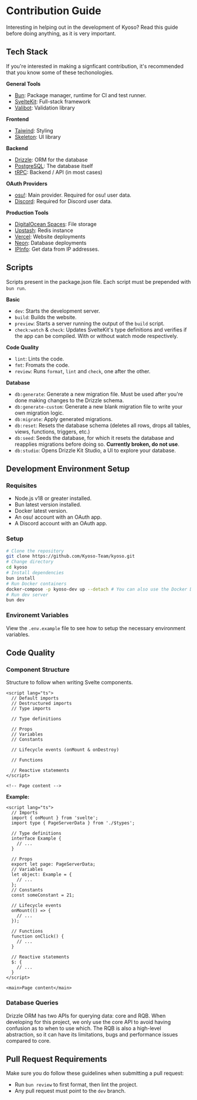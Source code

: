 # Contribution Guide

Interesting in helping out in the development of Kyoso? Read this guide before doing anything, as it is very important.

## Tech Stack

If you're interested in making a signficant contribution, it's recommended that you know some of these techonologies.

**General Tools**

- [Bun](https://bun.sh): Package manager, runtime for CI and test runner.
- [SvelteKit](https://kit.svelte.dev): Full-stack framework
- [Valibot](https://valibot.dev): Validation library

**Frontend**

- [Taiwind](https://tailwindcss.com): Styling
- [Skeleton](https://www.skeleton.dev): UI library

**Backend**

- [Drizzle](https://orm.drizzle.team): ORM for the database
- [PostgreSQL](https://www.postgresql.org): The database itself
- [tRPC](https://trpc.io): Backend / API (in most cases)

**OAuth Providers**

- [osu!](https://osu.ppy.sh/home): Main provider. Required for osu! user data.
- [Discord](https://discord.com): Required for Discord user data.

**Production Tools**

- [DigitalOcean Spaces](https://www.digitalocean.com/products/spaces): File storage
- [Upstash](https://upstash.com): Redis instance
- [Vercel](https://vercel.com): Website deployments
- [Neon](https://neon.tech): Database deployments
- [IPInfo](https://ipinfo.io): Get data from IP addresses.

## Scripts

Scripts present in the package.json file. Each script must be prepended with `bun run`.

**Basic**

- `dev`: Starts the development server.
- `build`: Builds the website.
- `preview`: Starts a server running the output of the `build` script.
- `check:watch` & `check`: Updates SvelteKit's type definitions and verifies if the app can be compiled. With or without watch mode respectively.

**Code Quality**

- `lint`: Lints the code.
- `fmt`: Fromats the code.
- `review`: Runs `format`, `lint` and `check`, one after the other.

**Database**

- `db:generate`: Generate a new migration file. Must be used after you're done making changes to the Drizzle schema.
- `db:generate-custom`: Generate a new blank migration file to write your own migration logic.
- `db:migrate`: Apply generated migrations.
- `db:reset`: Resets the database schema (deletes all rows, drops all tables, views, functions, triggers, etc.)
- `db:seed`: Seeds the database, for which it resets the database and reapplies migrations before doing so. **Currently broken, do not use**.
- `db:studio`: Opens Drizzle Kit Studio, a UI to explore your database.

## Development Environment Setup

### Requisites

- Node.js v18 or greater installed.
- Bun latest version installed.
- Docker latest version.
- An osu! account with an OAuth app.
- A Discord account with an OAuth app.

### Setup

```bash
# Clone the repository
git clone https://github.com/Kyoso-Team/kyoso.git
# Change directory
cd kyoso
# Install dependencies
bun install
# Run Docker containers
docker-compose -p kyoso-dev up --detach # You can also use the Docker Desktop GUI
# Run dev server
bun dev
```

### Environemt Variables

View the `.env.example` file to see how to setup the necessary environment variables.

## Code Quality

### Component Structure

Structure to follow when writing Svelte components.

```svelte
<script lang="ts">
  // Default imports
  // Destructured imports
  // Type imports

  // Type definitions

  // Props
  // Variables
  // Constants

  // Lifecycle events (onMount & onDestroy)

  // Functions

  // Reactive statements
</script>

<!-- Page content -->
```

**Example:**

```svelte
<script lang="ts">
  // Imports
  import { onMount } from 'svelte';
  import type { PageServerData } from './$types';

  // Type definitions
  interface Example {
    // ...
  }

  // Props
  export let page: PageServerData;
  // Variables
  let object: Example = {
    // ...
  };
  // Constants
  const someConstant = 21;

  // Lifecycle events
  onMount(() => {
    // ...
  });

  // Functions
  function onClick() {
    // ...
  }

  // Reactive statements
  $: {
    // ...
  }
</script>

<main>Page content</main>
```

### Database Queries

Drizzle ORM has two APIs for querying data: core and RQB. When developing for this project, we only use the core API to avoid having confusion as to when to use which. The RQB is also a high-level abstraction, so it can have its limitations, bugs and performance issues compared to core.

## Pull Request Requirements

Make sure you do follow these guidelines when submitting a pull request:

- Run `bun review` to first format, then lint the project.
- Any pull request must point to the `dev` branch.
